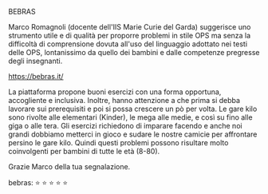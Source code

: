 BEBRAS

Marco Romagnoli (docente dell'IIS Marie Curie del Garda) suggerisce uno strumento utile e di qualità per proporre problemi in stile OPS ma senza la difficoltà di comprensione dovuta all'uso del linguaggio adottato nei testi delle OPS, lontanissimo da quello dei bambini e dalle competenze pregresse degli insegnanti.

https://bebras.it/

La piattaforma propone buoni esercizi con una forma opportuna, accogliente e inclusiva. Inoltre, hanno attenzione a che prima si debba lavorare sui prerequisiti e poi si possa crescere un pò per volta.
Le gare kilo sono rivolte alle elementari (Kinder), le mega alle medie, e così su fino alle giga o alle tera. Gli esercizi richiedono di imparare facendo e anche noi grandi dobbiamo metterci in gioco e sudare le nostre camicie per affrontare persino le gare kilo. Quindi questi problemi possono risultare molto coinvolgenti per bambini di tutte le età (8-80).

Grazie Marco della tua segnalazione.

bebras: :star: :star: :star: :star: :star:

